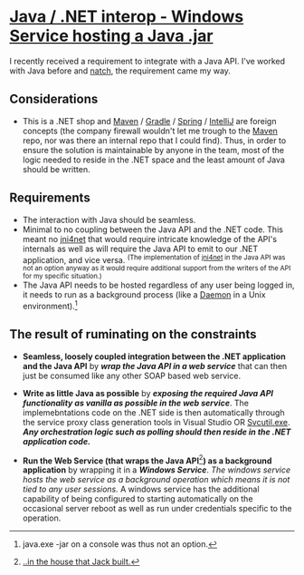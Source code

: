 # [Java / .NET interop - Windows Service hosting a Java .jar](http://www.phils-osophy.co.za/)

I recently received a requirement to integrate with a Java API. 
I've worked with Java before and [natch](http://www.urbandictionary.com/define.php?term=natch), the requirement came my way.

## Considerations

* This is a .NET shop and [Maven](https://maven.apache.org/) / [Gradle](https://gradle.org/) / [Spring](https://spring.io/) / [IntelliJ](https://www.jetbrains.com/idea/) are foreign concepts (the company firewall wouldn't let me trough to the [Maven](https://maven.apache.org/) repo, nor was there an internal repo that I could find).  Thus, in order to ensure the solution is maintainable by anyone in the team, most of the logic needed to reside in the .NET space and the least amount of Java should be written.

## Requirements

* The interaction with Java should be seamless.
* Minimal to no coupling between the Java API and the .NET code. This meant no [jni4net](http://jni4net.com/) that would require intricate knowledge of the API's internals as well as will require the Java API to emit to our .NET application, and vice versa.
	<sup>(The implementation of [jni4net](http://jni4net.com/) in the Java API was not an option anyway as it would require additional support from the writers of the API for my specific situation.)</sup>
* The Java API needs to be hosted regardless of any user being logged in, it needs to run as a background process (like a [Daemon](https://en.wikipedia.org/wiki/Daemon_(computing)) in a Unix environment).[^1]

[^1]:java.exe -jar on a console was thus not an option.
 
## The result of ruminating on the constraints

* **Seamless, loosely coupled integration between the .NET application and the Java API** by _**wrap the Java API in a web service**_ that can then just be consumed like any other SOAP based web service.

* **Write as little Java as possible** by _**exposing the required Java API functionality as vanilla as possible in the web service**_. The implemebntations code on the .NET side is then automatically through the service proxy class generation tools in Visual Studio OR [Svcutil.exe](https://msdn.microsoft.com/en-us/library/aa347733(v=vs.110).aspx). _**Any orchestration logic such as polling should then reside in the .NET application code.**_

* **Run the Web Service (that wraps the Java API**[^2]**) as a background application** by wrapping it in a _**Windows Service**_. _The windows service hosts the web service as a background operation which means it is not tied to any user sessions._ A windows service has the additional capability of being configured to starting automatically on the occasional server reboot as well as run under credentials specific to the operation.

[^2]:[..in the house that Jack built.](https://en.wikipedia.org/wiki/This_Is_the_House_That_Jack_Built)
